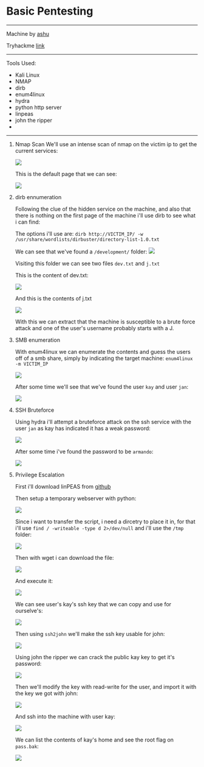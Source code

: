 # Basic Pentesting

---

Machine by [ashu](https://tryhackme.com/p/ashu)

Tryhackme [link](https://tryhackme.com/room/basicpentestingjt)

---

Tools Used:

- Kali Linux
- NMAP
- dirb
- enum4linux
- hydra
- python http server
- linpeas
- john the ripper
- 



---
1.  Nmap Scan
    We'll use an intense scan of nmap on the victim ip to get the current services:
    
    ![](img/basicPentesting1.png)

    This is the default page that we can see:

    ![](img/basicPentesting2.png)


2. dirb ennumeration

    Following the clue of the hidden service on the machine, and also that there is nothing on the first page of the machine i'll use dirb to see what i can find:

    The options i'll use are:
    `dirb http://VICTIM_IP/ -w /usr/share/wordlists/dirbuster/directory-list-1.0.txt`

    We can see that we've found a `/development/` folder:
    ![](img/basicPentesting3.png)
   
    Visiting this folder we can see two files `dev.txt` and `j.txt`

    This is the content of dev.txt:

    ![](img/basicPentesting4.png)

    And this is the contents of j.txt

    ![](img/basicPentesting5.png)

    With this we can extract that the machine is susceptible to a brute force attack and one of the user's username probably starts with a J.

3. SMB enumeration

    With enum4linux we can enumerate the contents and guess the users off of a smb share, simply by indicating the target machine:
    `enum4linux -m VICTIM_IP`

    ![](img/basicPentesting6.png)
    
    After some time we'll see that we've found the user `kay` and user `jan`:

    ![](img/basicPentesting7.png)

4. SSH Bruteforce

    Using hydra i'll attempt a bruteforce attack on the ssh service with the user `jan` as kay has indicated it has a weak password:

    ![](img/basicPentesting8.png)

    After some time i've found the password to be `armando`:

    ![](img/basicPentesting9.png)

5. Privilege Escalation

    First i'll download linPEAS from [github](https://github.com/carlospolop/PEASS-ng)


    Then setup a temporary webserver with python:

    ![](img/basicPentesting10.png)

    Since i want to transfer the script, i need a dircetry to place it in, for that i'll use `find / -writeable -type d 2>/dev/null` and i'll use the `/tmp` folder:

    ![](img/basicPentesting11.png)

    Then with wget i can download the file:

    ![](img/basicPentesting12.png)

    And execute it:

    ![](img/basicPentesting13.png)

    We can see user's kay's ssh key that we can copy and use for ourselve's:

    ![](img/basicPentesting14.png)

    Then using `ssh2john` we'll make the ssh key usable for john:

    ![](img/basicPentesting15.png)

    Using john the ripper we can crack the public kay key to get it's password:

    ![](img/basicPentesting16.png)

    Then we'll modify the key with read-write for the user, and import it with the key we got with john:

    ![](img/basicPentesting17.png)

    And ssh into the machine with user kay:

    ![](img/basicPentesting18.png)

    We can list the contents of kay's home and see the root flag on `pass.bak`:

    ![](img/basicPentesting19.png)
    
